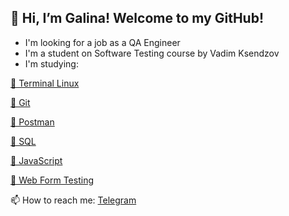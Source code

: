 ## 👋 Hi, I’m Galina! Welcome to my GitHub!

- I'm looking for a job as a QA Engineer
- I'm a student on Software Testing course by Vadim Ksendzov
- I'm studying:

 [🔹 Terminal Linux](https://github.com/GalinaMochanova/Terminal_linux)
 
 [🔹 Git](https://github.com/GalinaMochanova/Git)
 
 [🔹 Postman](https://github.com/GalinaMochanova/Postman)
 
 [🔹 SQL](https://github.com/GalinaMochanova/SQL)
 
 [🔹 JavaScript](https://github.com/GalinaMochanova/JavaScript)
 
 [🔹 Web Form Testing](https://clck.ru/rU8uB)
 
 📫 How to reach me: [Telegram](https://t.me/molchanovagalina)

<!---
GalinaMochanova/GalinaMochanova is a ✨ special ✨ repository because its `README.md` (this file) appears on your GitHub profile.
You can click the Preview link to take a look at your changes.
--->
